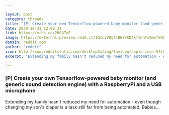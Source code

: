 ```yaml
---

layout: post
category: threads
title: "[P] Create your own Tensorflow-powered baby monitor (and generic sound detection engine) with a RaspberryPi and a USB microphone"
date: 2020-10-31 12:08:31
link: https://vrhk.co/2HO4TvF
image: https://external-preview.redd.it/IQmciVOqf486fYKD4kfIehYx9mefVGkO_sK5bP0jWuY.jpg?width=1024&height=536.12565445&auto=webp&crop=1024:536.12565445,smart&s=542effea743f253cd26b00e9726ecdbdadb390ae
domain: reddit.com
author: "reddit"
icon: http://www.redditstatic.com/desktop2x/img/favicon/apple-icon-57x57.png
excerpt: "Extending my family hasn't reduced my need for automation - even though changing my son's diaper is a task still far from being automated. Babies..."

---
```


### [P] Create your own Tensorflow-powered baby monitor (and generic sound detection engine) with a RaspberryPi and a USB microphone

Extending my family hasn't reduced my need for automation - even though changing my son's diaper is a task still far from being automated. Babies...